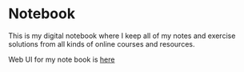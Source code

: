 # Notebook

This is my digital notebook where I keep all of my notes and exercise solutions from all kinds of online courses and resources.

Web UI for my note book is [here](https://notebook-client.herokuapp.com/)
